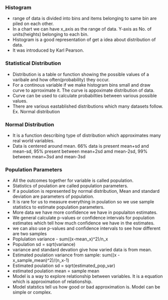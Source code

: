 ### Histogram
* range of data is divided into bins and items belonging to same bin are piled on each other.
* In a chart we can have x_axis as the range of data. Y-axis as No. of units(heights) belonging to each bin.
* Histogram is a good representation of get a idea about distribution of data.
* It was introduced by Karl Pearson.

### Statistical Distribution
* Distribution is a table or function showing the possible values of a varibale and how often(probability) they occur.
* For a continous variable if we make histogram bins small and draw curve to aprroximate it. The curve is appoximate distribution of data.
* Curve can be used to calculate probabilties between various possible values.
* There are various eastablished distributions which many datasets follow. Ex. Normal distribution

### Normal Distribution

* It is a function describing type of distribution which approximates many real world variables.
* Data is centered around mean. 66% data is present mean+sd and mean-sd, 95% present between mean+2sd amd mean-2sd, 99% between mean+3sd and mean-3sd

### Population Parameters
* All the outcomes together for variable is called population.
* Statistics of poulation are called population parameters. 
* If a poulation is represented by normal distribution, Mean and standard deviation are parameters of population.
* It is rare for us to measure everything in poulation so we use sample statistics to estimate population parameters.
* More data we have more confidence we have in populaiton estimates. 
* We general calculate p-values or confidence intervals for population estimates which tell how much confidence we have in the estimates.
* we can also use p-values and confidence intervals to see how different are two samples
* Poplulation variance - sum((x-mean_x)^2)/n_x
* Population sd = sqrt(variance)
* variance and standard devation give how varied data is from mean.
* Estimated poulation variance from sample: sum((x - x_sample_mean)^2)/(n_x-1)
* Estimated poulation sd = sqrt(estimated_pop_var)
* estimated poulation mean = sample mean
* Model is a way to explore relationship between variables. It is a equation which is approximation of relationship.
* Model statstics tell us how good or bad approximation is. Model can be simple or complex.



